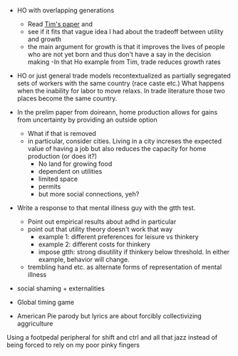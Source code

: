 - HO with overlapping generations  
  - Read [Tim's paper](https://users.econ.umn.edu/~tkehoe/papers/DemographicsHO.pdf) and 
  - see if it fits that vague idea I had about the tradeoff between utility and growth
  - the main argument for growth is that it improves the lives of people who are not yet born and thus don't have a say in the decision making
    -In that Ho example from Tim, trade reduces growth rates
- HO or just general trade models recontextualized as partially segregated sets of workers with the same country (race caste etc.) What happens when the inability for labor to move relaxs. In trade literature those two places become the same country.
- In the prelim paper from doireann, home production allows for gains from uncertainty by providing an outside option
  - What if that is removed
  - in particular, consider cities. Living in a city increses the expected value of having a job but also reduces the capacity for home production (or does it?)
    - No land for growing food
    - dependent on utilities
    - limited space
    - permits
    - but more social connections, yeh?

- Write a response to that mental illness guy with the gtth test. 
  - Point out empirical results about adhd in particular
  - point out that utility theory doesn't work that way
    - example 1: different preferences for leisure vs thinkery
    - example 2: different costs for thinkery
    - impose gtth: strong disutility if thinkery below threshold. In either example, behavior will change.
  - trembling hand etc. as alternate forms of representation of mental illness

- social shaming + externalities
- Global timing game
- American Pie parody but lyrics are about forcibly collectivizing aggriculture


Using a footpedal peripheral for shift and ctrl and all that jazz instead of being forced to rely on my poor pinky fingers
















